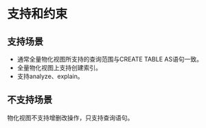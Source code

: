 # 支持和约束<a name="ZH-CN_TOPIC_0295970434"></a>

## 支持场景<a name="section794144810159"></a>

-   通常全量物化视图所支持的查询范围与CREATE TABLE AS语句一致。
-   全量物化视图上支持创建索引。
-   支持analyze、explain。

## 不支持场景<a name="section14823202371412"></a>

物化视图不支持增删改操作，只支持查询语句。

